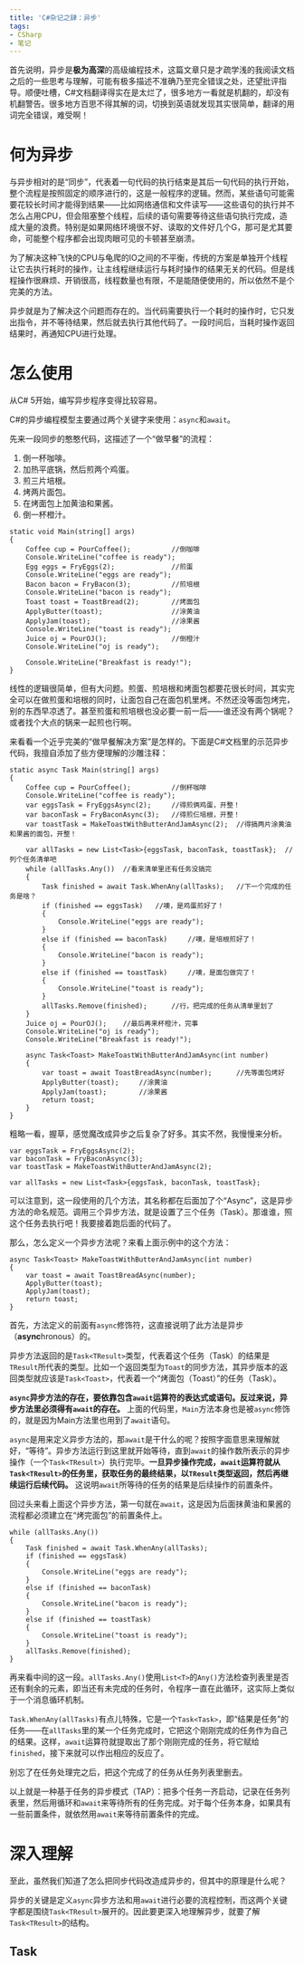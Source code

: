 ```yaml
---
title: 'C#杂记之肆：异步'
tags:
- CSharp
- 笔记
---
```


首先说明，异步是**极为高深**的高级编程技术，这篇文章只是才疏学浅的我阅读文档之后的一些思考与理解，可能有极多描述不准确乃至完全错误之处，还望批评指导。顺便吐槽，C#文档翻译得实在是太烂了，很多地方一看就是机翻的，却没有机翻警告。很多地方百思不得其解的词，切换到英语就发现其实很简单，翻译的用词完全错误，难受啊！

# 何为异步

与异步相对的是“同步”，代表着一句代码的执行结束是其后一句代码的执行开始，整个流程是按照固定的顺序进行的，这是一般程序的逻辑。然而，某些语句可能需要花较长时间才能得到结果——比如网络通信和文件读写——这些语句的执行并不怎么占用CPU，但会阻塞整个线程，后续的语句需要等待这些语句执行完成，造成大量的浪费。特别是如果网络环境很不好、读取的文件好几个G，那可是尤其要命，可能整个程序都会出现肉眼可见的卡顿甚至崩溃。

为了解决这种飞快的CPU与龟爬的IO之间的不平衡，传统的方案是单独开个线程让它去执行耗时的操作，让主线程继续运行与耗时操作的结果无关的代码。但是线程操作很麻烦、开销很高，线程数量也有限，不是能随便使用的，所以依然不是个完美的方法。

异步就是为了解决这个问题而存在的。当代码需要执行一个耗时的操作时，它只发出指令，并不等待结果，然后就去执行其他代码了。一段时间后，当耗时操作返回结果时，再通知CPU进行处理。

# 怎么使用

从C# 5开始，编写异步程序变得比较容易。

C#的异步编程模型主要通过两个关键字来使用：`async`和`await`。

先来一段同步的憨憨代码，这描述了一个“做早餐”的流程：

1. 倒一杯咖啡。
2. 加热平底锅，然后煎两个鸡蛋。
3. 煎三片培根。
4. 烤两片面包。
5. 在烤面包上加黄油和果酱。
6. 倒一杯橙汁。

```CSharp
static void Main(string[] args)
{
    Coffee cup = PourCoffee();          //倒咖啡
    Console.WriteLine("coffee is ready");
    Egg eggs = FryEggs(2);              //煎蛋
    Console.WriteLine("eggs are ready");
    Bacon bacon = FryBacon(3);          //煎培根
    Console.WriteLine("bacon is ready");
    Toast toast = ToastBread(2);        //烤面包
    ApplyButter(toast);                 //涂黄油
    ApplyJam(toast);                    //涂果酱
    Console.WriteLine("toast is ready");
    Juice oj = PourOJ();                //倒橙汁
    Console.WriteLine("oj is ready");

    Console.WriteLine("Breakfast is ready!");
}
```

线性的逻辑很简单，但有大问题。煎蛋、煎培根和烤面包都要花很长时间，其实完全可以在做煎蛋和培根的同时，让面包自己在面包机里烤。不然还没等面包烤完，别的东西早凉透了。甚至煎蛋和煎培根也没必要一前一后——谁还没有两个锅呢？或者找个大点的锅来一起煎也行啊。

来看看一个近乎完美的“做早餐解决方案”是怎样的。下面是C#文档里的示范异步代码，我擅自添加了些方便理解的沙雕注释：

```CSharp
static async Task Main(string[] args)
{
    Coffee cup = PourCoffee();          //倒杯咖啡
    Console.WriteLine("coffee is ready");
    var eggsTask = FryEggsAsync(2);     //得煎俩鸡蛋，开整！
    var baconTask = FryBaconAsync(3);   //得煎仨培根，开整！
    var toastTask = MakeToastWithButterAndJamAsync(2);  //得搞两片涂黄油和果酱的面包，开整！

    var allTasks = new List<Task>{eggsTask, baconTask, toastTask};  //列个任务清单吧
    while (allTasks.Any())  //看来清单里还有任务没搞完
    {
        Task finished = await Task.WhenAny(allTasks);   //下一个完成的任务是啥？
        if (finished == eggsTask)   //噢，是鸡蛋煎好了！
        {
            Console.WriteLine("eggs are ready");
        }
        else if (finished == baconTask)     //噢，是培根煎好了！
        {
            Console.WriteLine("bacon is ready");
        }
        else if (finished == toastTask)     //噢，是面包做完了！
        {
            Console.WriteLine("toast is ready");
        }
        allTasks.Remove(finished);      //行，把完成的任务从清单里划了
    }
    Juice oj = PourOJ();    //最后再来杯橙汁，完事
    Console.WriteLine("oj is ready");
    Console.WriteLine("Breakfast is ready!");

    async Task<Toast> MakeToastWithButterAndJamAsync(int number)
    {
        var toast = await ToastBreadAsync(number);      //先等面包烤好
        ApplyButter(toast);     //涂黄油
        ApplyJam(toast);        //涂果酱
        return toast;
    }
}
```

粗略一看，握草，感觉魔改成异步之后复杂了好多。其实不然，我慢慢来分析。

```CSharp
var eggsTask = FryEggsAsync(2);
var baconTask = FryBaconAsync(3);
var toastTask = MakeToastWithButterAndJamAsync(2);

var allTasks = new List<Task>{eggsTask, baconTask, toastTask};
```

可以注意到，这一段使用的几个方法，其名称都在后面加了个“Async”，这是异步方法的命名规范。调用三个异步方法，就是设置了三个任务（Task）。那谁谁，照这个任务去执行吧！我要接着跑后面的代码了。

那么，怎么定义一个异步方法呢？来看上面示例中的这个方法：

```CSharp
async Task<Toast> MakeToastWithButterAndJamAsync(int number)
{
    var toast = await ToastBreadAsync(number);
    ApplyButter(toast);
    ApplyJam(toast);
    return toast;
}
```

首先，方法定义的前面有`async`修饰符，这直接说明了此方法是异步（**async**hronous）的。

异步方法返回的是`Task<TResult>`类型，代表着这个任务（Task）的结果是`TResult`所代表的类型。比如一个返回类型为`Toast`的同步方法，其异步版本的返回类型就应该是`Task<Toast>`，代表着一个“烤面包（Toast）”的任务（Task）。

**`async`异步方法的存在，要依靠包含`await`运算符的表达式或语句。反过来说，异步方法里必须得有`await`的存在。** 上面的代码里，`Main`方法本身也是被`async`修饰的，就是因为Main方法里也用到了`await`语句。

`async`是用来定义异步方法的，那`await`是干什么的呢？按照字面意思来理解就好，“等待”。异步方法运行到这里就开始等待，直到`await`的操作数所表示的异步操作（一个`Task<TResult>`）执行完毕。**一旦异步操作完成，`await`运算符就从`Task<TResult>`的任务里，获取任务的最终结果，以`TResult`类型返回，然后再继续运行后续代码。** 这说明`await`所等待的任务的结果是后续操作的前置条件。

回过头来看上面这个异步方法，第一句就在`await`，这是因为后面抹黄油和果酱的流程都必须建立在“烤完面包”的前置条件上。

```CSharp
while (allTasks.Any())
{
    Task finished = await Task.WhenAny(allTasks);
    if (finished == eggsTask)
    {
        Console.WriteLine("eggs are ready");
    }
    else if (finished == baconTask)
    {
        Console.WriteLine("bacon is ready");
    }
    else if (finished == toastTask)
    {
        Console.WriteLine("toast is ready");
    }
    allTasks.Remove(finished);
}
```

再来看中间的这一段。`allTasks.Any()`使用`List<T>`的`Any()`方法检查列表里是否还有剩余的元素，即当还有未完成的任务时，令程序一直在此循环，这实际上类似于一个消息循环机制。

`Task.WhenAny(allTasks)`有点儿特殊，它是一个`Task<Task>`，即“结果是任务”的任务——在`allTasks`里的某一个任务完成时，它把这个刚刚完成的任务作为自己的结果。这样，`await`运算符就提取出了那个刚刚完成的任务，将它赋给`finished`，接下来就可以作出相应的反应了。

别忘了在任务处理完之后，把这个完成了的任务从任务列表里删去。

以上就是一种基于任务的异步模式（TAP）：把多个任务一齐启动，记录在任务列表里，然后用循环和`await`来等待所有的任务完成。对于每个任务本身，如果具有一些前置条件，就依然用`await`来等待前置条件的完成。

# 深入理解

至此，虽然我们知道了怎么把同步代码改造成异步的，但其中的原理是什么呢？

异步的关键是定义`async`异步方法和用`await`进行必要的流程控制，而这两个关键字都是围绕`Task<TResult>`展开的。因此要更深入地理解异步，就要了解`Task<TResult>`的结构。

## Task



